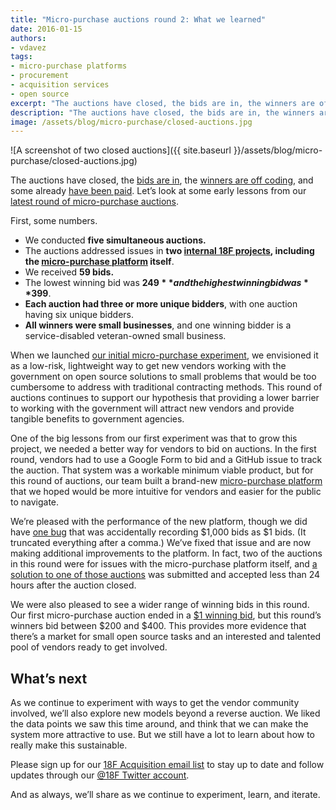 ```yaml
---
title: "Micro-purchase auctions round 2: What we learned"
date: 2016-01-15
authors:
- vdavez
tags:
- micro-purchase platforms
- procurement
- acquisition services
- open source
excerpt: "The auctions have closed, the bids are in, the winners are off coding, and some already have been paid. Let’s look at some early lessons from our latest round of micro-purchase auctions."
description: "The auctions have closed, the bids are in, the winners are off coding, and some already have been paid. Let’s look at some early lessons from our latest round of micro-purchase auctions."
image: /assets/blog/micro-purchase/closed-auctions.jpg
---
```


![A screenshot of two closed auctions]({{ site.baseurl }}/assets/blog/micro-purchase/closed-auctions.jpg)

The auctions have closed, the [bids are
in](https://micropurchase.18f.gov/), the [winners are off
coding](https://github.com/18F/micropurchase/issues/217#issuecomment-171616476),
and some already [have been
paid](https://twitter.com/18F/status/687389170717863937). Let’s look at
some early lessons from our [latest round of micro-purchase
auctions](https://micropurchase.18f.gov/).

First, some numbers.

-   We conducted **five simultaneous auctions.**
-   The auctions addressed issues in **two [internal 18F projects](https://github.com/18F/tock), including the [micro-purchase platform](https://github.com/18F/micropurchase/) itself**.
-   We received **59 bids.**
-   The lowest winning bid was **$249** and the highest winning bid was **$399**.
-   **Each auction had three or more unique bidders**, with one auction having six unique bidders.
-   **All winners were small businesses**, and one winning bidder is a service-disabled veteran-owned small business.

When we launched [our initial micro-purchase
experiment](https://18f.gsa.gov/2015/10/26/micro-purchase-criteria-announcement/),
we envisioned it as a low-risk, lightweight way to get new vendors
working with the government on open source solutions to small problems
that would be too cumbersome to address with traditional contracting
methods. This round of auctions continues to support our hypothesis that
providing a lower barrier to working with the government will attract
new vendors and provide tangible benefits to government agencies.

One of the big lessons from our first experiment was that to grow this
project, we needed a better way for vendors to bid on auctions. In the
first round, vendors had to use a Google Form to bid and a GitHub issue
to track the auction. That system was a workable minimum viable product,
but for this round of auctions, our team built a brand-new
[micro-purchase
platform](https://18f.gsa.gov/2016/01/07/announcing-the-18f-micro-purchase-platform/)
that we hoped would be more intuitive for vendors and easier for the
public to navigate.

We’re pleased with the performance of the new platform, though we did
have [one bug](https://twitter.com/18F/status/686662551661359104) that
was accidentally recording $1,000 bids as $1 bids. (It truncated
everything after a comma.) We’ve fixed that issue and are now making
additional improvements to the platform. In fact, two of the auctions in
this round were for issues with the micro-purchase platform itself, and
[a solution to one of those
auctions](https://github.com/18F/micropurchase/pull/237) was submitted
and accepted less than 24 hours after the auction closed.

We were also pleased to see a wider range of winning bids in this round.
Our first micro-purchase auction ended in a [$1 winning
bid](https://18f.gsa.gov/2015/11/06/micro-purchase-lessons/), but this
round’s winners bid between $200 and $400. This provides more evidence
that there’s a market for small open source tasks and an interested and
talented pool of vendors ready to get involved.

What’s next
-----------

As we continue to experiment with ways to get the vendor community
involved, we’ll also explore new models beyond a reverse auction. We
liked the data points we saw this time around, and think that we can
make the system more attractive to use. But we still have a lot to learn
about how to really make this sustainable.

Please sign up for our [18F Acquisition email
list](http://eepurl.com/bJQHFr) to stay up to date and follow updates
through our [@18F Twitter account](https://twitter.com/18F/).

And as always, we’ll share as we continue to experiment, learn, and
iterate.

